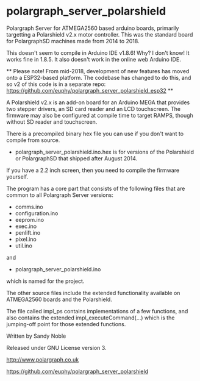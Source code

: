 polargraph_server_polarshield
=============================

Polargraph Server for ATMEGA2560 based arduino boards, primarily targetting a Polarshield v2.x motor controller.
This was the standard board for PolargraphSD machines made from 2014 to 2018.

This doesn't seem to compile in Arduino IDE v1.8.6! Why? I don't know! It works fine in 1.8.5.
It also doesn't work in the online web Arduino IDE.

** 
Please note! From mid-2018, development of new features has moved onto a ESP32-based platform. 
The codebase has changed to do this, and so v2 of this code is in a separate repo: 
https://github.com/euphy/polargraph_server_polarshield_esp32
**

A Polarshield v2.x is an add-on board for an Arduino MEGA that provides two stepper drivers, an SD card reader and 
an LCD touchscreen. The firmware may also be configured at compile time to target RAMPS, though without SD reader and touchscreen.

There is a precompiled binary hex file you can use if you don't want to compile from source.

- polargraph_server_polarshield.ino.hex is for versions of the Polarshield or PolargraphSD that shipped after August 2014.

If you have a 2.2 inch screen, then you need to compile the firmware yourself.

The program has a core part that consists of the following files that are common to all Polargraph Server versions:

- comms.ino
- configuration.ino
- eeprom.ino
- exec.ino
- penlift.ino
- pixel.ino
- util.ino

and 
- polargraph_server_polarshield.ino

which is named for the project.

The other source files include the extended functionality available on ATMEGA2560 boards
and the Polarshield.

The file called impl_ps contains implementations of a few functions, and also
contains the extended impl_executeCommand(...) which is the jumping-off point for those 
extended functions.


Written by Sandy Noble

Released under GNU License version 3.

http://www.polargraph.co.uk

https://github.com/euphy/polargraph_server_polarshield
